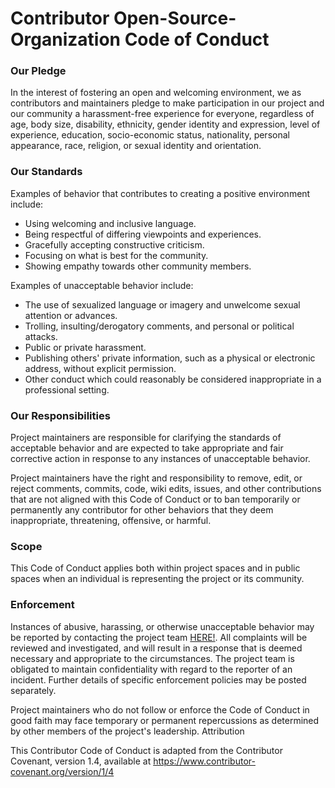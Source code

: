 # Contributor Open-Source-Organization Code of Conduct

### Our Pledge

In the interest of fostering an open and welcoming environment, we as contributors and maintainers pledge to make participation in our project and our community a harassment-free experience for everyone, regardless of age, body size, disability, ethnicity, gender identity and expression, level of experience, education, socio-economic status, nationality, personal appearance, race, religion, or sexual identity and orientation.

### Our Standards

Examples of behavior that contributes to creating a positive environment include:

   * Using welcoming and inclusive language.
   * Being respectful of differing viewpoints and experiences.
   * Gracefully accepting constructive criticism.
   * Focusing on what is best for the community.
   * Showing empathy towards other community members.

Examples of unacceptable behavior include:

   * The use of sexualized language or imagery and unwelcome sexual attention or advances.
   * Trolling, insulting/derogatory comments, and personal or political attacks.
   * Public or private harassment.
   * Publishing others' private information, such as a physical or electronic address, without explicit permission.
   * Other conduct which could reasonably be considered inappropriate in a professional setting.

### Our Responsibilities

Project maintainers are responsible for clarifying the standards of acceptable behavior and are expected to take appropriate and fair corrective action in response to any instances of unacceptable behavior.

Project maintainers have the right and responsibility to remove, edit, or reject comments, commits, code, wiki edits, issues, and other contributions that are not aligned with this Code of Conduct or to ban temporarily or permanently any contributor for other behaviors that they deem inappropriate, threatening, offensive, or harmful.

### Scope

This Code of Conduct applies both within project spaces and in public spaces when an individual is representing the project or its community.

### Enforcement

Instances of abusive, harassing, or otherwise unacceptable behavior may be reported by contacting the project team [HERE!](softcreations02@gmail.com). All complaints will be reviewed and investigated, and will result in a response that is deemed necessary and appropriate to the circumstances. The project team is obligated to maintain confidentiality with regard to the reporter of an incident. Further details of specific enforcement policies may be posted separately.

Project maintainers who do not follow or enforce the Code of Conduct in good faith may face temporary or permanent repercussions as determined by other members of the project's leadership.
Attribution

This Contributor Code of Conduct is adapted from the Contributor Covenant, version 1.4, available at https://www.contributor-covenant.org/version/1/4